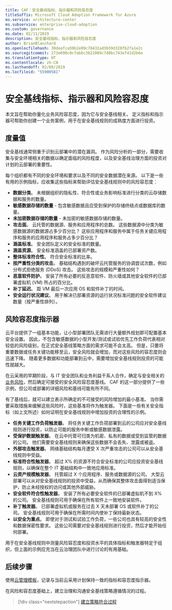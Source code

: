 ```yaml
---
title: CAF：安全基线指标、指示器和风险容忍度
titleSuffix: Microsoft Cloud Adoption Framework for Azure
ms.service: architecture-center
ms.subservice: enterprise-cloud-adoption
ms.custom: governance
ms.date: 02/11/2019
description: 安全基线指标、指示器和风险容忍度
author: BrianBlanchard
ms.openlocfilehash: 30deafca59b2e09c78432ad3b59d328fb27a1e2c
ms.sourcegitcommit: 273e690c0cfabbc3822089c7d8bc743ef41d2b6e
ms.translationtype: HT
ms.contentlocale: zh-CN
ms.lasthandoff: 02/08/2019
ms.locfileid: "55900581"
---
```

# <a name="security-baseline-metrics-indicators-and-risk-tolerance"></a>安全基线指标、指示器和风险容忍度

本文旨在帮助你量化业务风险容忍度，因为它与安全基线相关。 定义指标和指示器可帮助你创建一个业务案例，用于在安全基线规则的成熟度方面进行投资。

## <a name="metrics"></a>度量值

安全基线通常侧重于识别云部署中的潜在漏洞。 作为风险分析的一部分，需要收集与安全环境相关的数据以确定面临的风险程度，以及安全基线治理方面的投资对计划的云部署的重要性。

每个组织都有不同的安全环境和要求以及不同的安全数据潜在来源。 以下是一些有用的示例指标，应收集这些指标来帮助评估安全基线规则中的风险容忍度：

- **数据分类**。 未根据组织的隐私性、符合性或业务影响标准进行分类的云存储数据和服务的数量。
- **敏感数据存储的数量** - 包含敏感数据且应受到保护的存储终结点或数据库的数量。
- **未加密数据存储的数量** - 未加密的敏感数据存储的数量。
- **攻击面**。 云托管的数据源、服务和应用程序的总数。 这些数据源中分类为敏感数据源的数据源占多少百分比？ 这些应用程序和服务中属于任务关键应用程序和服务的应用程序和服务占多少百分比？
- **涵盖标准**。 安全团队定义的安全标准的数量。
- **涵盖资源**。 安全标准涵盖的已部署资产数。
- **整体标准符合性**。 符合安全标准的比率。
- **按严重性分类的攻击**。 基础结构遇到的破坏云托管服务的协调尝试次数，例如分布式拒绝服务 (DDoS) 攻击。 这些攻击的规模和严重性如何？
- **恶意软件防护**。 安装了所有必要的反恶意软件、防火墙或其他安全软件的已部署虚拟机 (VM) 所占的百分比。
- **补丁延迟**。 距 VM 最后一次应用 OS 和软件补丁的时间。
- **安全运行状况建议**。 用于解决已部署资源的运行状况标准问题的安全软件建议数量（按严重性排列）。

## <a name="risk-tolerance-indicators"></a>风险容忍度指示器

云平台提供了一组基本功能，让小型部署团队无需进行大量额外规划即可配置基本安全设置。 因此，不包含敏感数据的小型开发/测试或试验优先工作负荷代表相对较低的风险级别，在正式安全基线策略方面的需求可能不会太高。 但是，只要将重要数据或任务关键功能移至云，安全风险就会增加，而对这些风险的容忍度则会迅速下降。 随着更多数据和功能部署到云中，需要增加安全基线规则投资的可能性就越大。

在云采用的早期阶段，与 IT 安全团队和业务利益干系人合作，确定与安全相关的[业务风险](business-risks.md)，然后确定可接受的安全风险容忍度基线。 CAF 的这一部分提供了一些示例，但公司或部署的详细风险和基线可能有所不同。

有了基线后，就可以建立表示所确定的不可接受的风险增加的最小基准。 当你需要采取措施来缓解这些风险时，这些基准将作为触发器。 下面是一些有关安全指标（如上文所述）如何证明在安全基线规则中增加投资的合理性的示例。

- **任务关键工作负荷触发器**。 将任务关键工作负荷部署到云的公司应对安全基线规则进行投资，以防止可能的服务中断或敏感数据泄露。
- **受保护数据触发器**。 在云中托管可归类为机密、私有的数据或受到监管的数据的公司。 他们需要安全基线规则来确保这些数据不会丢失、泄露或被盗。
- **外部攻击触发器**。 网络基础结构每月遭受 X 次严重攻击的公司可以从安全基线规则中受益。  
- **标准符合性触发器**。 超过 X% 的资源不符合安全标准的公司应投资安全基线规则，以确保在整个 IT 基础结构中一致地应用标准。
- **云资产规模触发器**。 托管超过 X 个应用程序、服务或数据源的公司。 大型云部署可以从对安全基线规则的投资中受益，从而确保其整体攻击面得到适当保护，防止未经授权的访问或其他外部威胁。
- **安全软件符合性触发器**。 安装了所有必要安全软件的已部署虚拟机不到 X% 的公司。 安全基线规则可用于确保在所有软件上一致地安装软件。
- **补丁触发器**。 已部署虚拟机或服务在过去 X 天未部署 OS 或软件补丁的公司。 安全基线规则可用于确保在所需时间内使补丁保持最新状态。
- **以安全为重点**。 即使对于测试和试验工作负荷，一些公司也具有较高的安全性和数据保密性要求。 这些公司需要对安全基线规则进行投资，然后才能开始任何部署。

用于在安全基线规则中测量风险容忍度和投资水平的具体指标和触发器特定于组织，但上面的示例应充当在云治理团队中进行讨论的有用基础。  

## <a name="next-steps"></a>后续步骤

使用[云管理模板](./template.md)，记录与当前云采用计划保持一致的指标和容忍度指示器。

在风险和容忍度基础上，建立治理和沟通安全基线策略遵循情况的过程。

> [!div class="nextstepaction"]
> [建立策略符合过程](compliance-processes.md)

